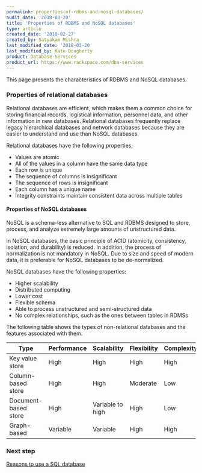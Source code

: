 ```yaml
---
permalink: properties-of-rdbms-and-nosql-databases/
audit_date: '2018-03-20'
title: 'Properties of RDBMS and NoSQL databases'
type: article
created_date: '2018-02-27'
created_by: Satyakam Mishra
last_modified_date: '2018-03-20'
last_modified_by: Kate Dougherty
product: Database Services
product_url: https://www.rackspace.com/dba-services
---
```


This page presents the characteristics of RDBMS and NoSQL databases.

### Properties of relational databases

Relational databases are efficient, which makes them a common choice for storing financial records, logistical information, personnel data, and other information in new databases. Relational databases frequently replace legacy hierarchical databases and network databases because they are easier to understand and use than NoSQL databases.

Relational databases have the following properties:

- Values are atomic
- All of the values in a column have the same data type
- Each row is unique
- The sequence of columns is insignificant
- The sequence of rows is insignificant
- Each column has a unique name
- Integrity constraints maintain consistent data across multiple tables

#### Properties of NoSQL databases

NoSQL is a schema-less alternative to SQL and RDBMS designed to store, process, and analyze extremely large amounts of unstructured data.

In NoSQL databases, the basic principle of ACID (atomicity, consistency, isolation, and durability) is reduced. In addition, the process of normalization is not mandatory in NoSQL. Due to size and speed of modern data, it is preferable for NoSQL databases to be de-normalized.

NoSQL databases have the following properties:

- Higher scalability
- Distributed computing
- Lower cost
- Flexible schema
- Able to process unstructured and semi-structured data
- No complex relationships, such as the ones between tables in RDMSs

The following table shows the types of non-relational databases and the features associated with them.

| Type                 | Performance | Scalability      | Flexibility | Complexity |
| -------------------- | ----------- | ---------------- | ----------- | ---------- |
| Key value store      | High        | High             |   High      |  High       |
| Column-based store   | High        | High             | Moderate    | Low        |
| Document-based store | High        | Variable to high | High        |     Low        |
| Graph-based          | Variable    | Variable         | High        |    High       |

### Next step

[Reasons to use a SQL database](/how-to/reasons-to-use-a-sql-database/)
